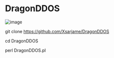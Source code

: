 # DragonDDOS

![image](https://user-images.githubusercontent.com/96361084/154791166-ffedb428-6d98-4e52-87a7-ca958cbc5bff.png)

git clone https://github.com/Xsarjame/DragonDDOS

cd DragonDDOS

perl DragonDDOS.pl
